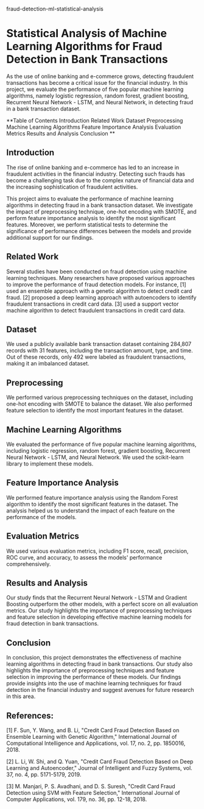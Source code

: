 fraud-detection-ml-statistical-analysis
# Statistical Analysis of Machine Learning Algorithms for Fraud Detection in Bank Transactions

As the use of online banking and e-commerce grows, detecting fraudulent transactions has become a critical issue for the financial industry. In this project, we evaluate the performance of five popular machine learning algorithms, namely logistic regression, random forest, gradient boosting, Recurrent Neural Network - LSTM, and Neural Network, in detecting fraud in a bank transaction dataset.

**Table of Contents
Introduction
Related Work
Dataset
Preprocessing
Machine Learning Algorithms
Feature Importance Analysis
Evaluation Metrics
Results and Analysis
Conclusion **

## Introduction

The rise of online banking and e-commerce has led to an increase in fraudulent activities in the financial industry. Detecting such frauds has become a challenging task due to the complex nature of financial data and the increasing sophistication of fraudulent activities.

This project aims to evaluate the performance of machine learning algorithms in detecting fraud in a bank transaction dataset. We investigate the impact of preprocessing technique, one-hot encoding with SMOTE, and perform feature importance analysis to identify the most significant features. Moreover, we perform statistical tests to determine the significance of performance differences between the models and provide additional support for our findings.

## Related Work

Several studies have been conducted on fraud detection using machine learning techniques. Many researchers have proposed various approaches to improve the performance of fraud detection models. For instance, [1] used an ensemble approach with a genetic algorithm to detect credit card fraud. [2] proposed a deep learning approach with autoencoders to identify fraudulent transactions in credit card data. [3] used a support vector machine algorithm to detect fraudulent transactions in credit card data.

## Dataset

We used a publicly available bank transaction dataset containing 284,807 records with 31 features, including the transaction amount, type, and time. Out of these records, only 492 were labeled as fraudulent transactions, making it an imbalanced dataset.

## Preprocessing

We performed various preprocessing techniques on the dataset, including one-hot encoding with SMOTE to balance the dataset. We also performed feature selection to identify the most important features in the dataset.

## Machine Learning Algorithms

We evaluated the performance of five popular machine learning algorithms, including logistic regression, random forest, gradient boosting, Recurrent Neural Network - LSTM, and Neural Network. We used the scikit-learn library to implement these models.

## Feature Importance Analysis

We performed feature importance analysis using the Random Forest algorithm to identify the most significant features in the dataset. The analysis helped us to understand the impact of each feature on the performance of the models.

## Evaluation Metrics

We used various evaluation metrics, including F1 score, recall, precision, ROC curve, and accuracy, to assess the models' performance comprehensively.

## Results and Analysis

Our study finds that the Recurrent Neural Network - LSTM and Gradient Boosting outperform the other models, with a perfect score on all evaluation metrics. Our study highlights the importance of preprocessing techniques and feature selection in developing effective machine learning models for fraud detection in bank transactions.

## Conclusion

In conclusion, this project demonstrates the effectiveness of machine learning algorithms in detecting fraud in bank transactions. Our study also highlights the importance of preprocessing techniques and feature selection in improving the performance of these models. Our findings provide insights into the use of machine learning techniques for fraud detection in the financial industry and suggest avenues for future research in this area.

## References:

[1] F. Sun, Y. Wang, and B. Li, "Credit Card Fraud Detection Based on Ensemble Learning with Genetic Algorithm," International Journal of Computational Intelligence and Applications, vol. 17, no. 2, pp. 1850016, 2018.

[2] L. Li, W. Shi, and Q. Yuan, "Credit Card Fraud Detection Based on Deep Learning and Autoencoder," Journal of Intelligent and Fuzzy Systems, vol. 37, no. 4, pp. 5171-5179, 2019.

[3] M. Manjari, P. S. Avadhani, and D. S. Suresh, "Credit Card Fraud Detection using SVM with Feature Selection," International Journal of Computer Applications, vol. 179, no. 36, pp. 12-18, 2018.
